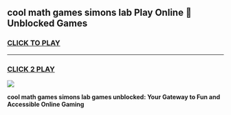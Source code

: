 
## cool math games simons lab Play Online 👋 Unblocked Games
<h3>
<a href="https://news.freeplayer.one?title=cool_math_games_simons_lab&ref=17CMG">CLICK TO PLAY</a></h3>
<hr>

<h3>
<a href="https://news.freeplayer.one?title=cool_math_games_simons_lab&ref=17CMG">CLICK 2 PLAY</a>
  
</h3>

<a href="https://news.freeplayer.one?title=cool_math_games_simons_lab&ref=17CMG/"><img src="https://clearcache.store/games.png"></a>


**cool math games simons lab games unblocked: Your Gateway to Fun and Accessible Online Gaming**
